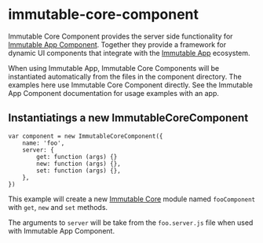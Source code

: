 # immutable-core-component

Immutable Core Component provides the server side functionality for
[Immutable App Component](https://www.npmjs.com/package/immutable-app-component).
Together they provide a framework for dynamic UI components that integrate
with the [Immutable App](https://www.npmjs.com/package/immutable-app)
ecosystem.

When using Immutable App, Immutable Core Components will be instantiated
automatically from the files in the component directory. The examples here use
Immutable Core Component directly. See the Immutable App Component documentation
for usage examples with an app.

## Instantiatings a new ImmutableCoreComponent

    var component = new ImmutableCoreComponent({
        name: 'foo',
        server: {
            get: function (args) {}
            new: function (args) {},
            set: function (args) {},
        },
    })

This example will create a new
[Immutable Core](https://www.npmjs.com/package/immutable-core) module named
`fooComponent` with `get`, `new` and `set` methods.

The arguments to `server` will be take from the `foo.server.js` file when used
with Immutable App Component.